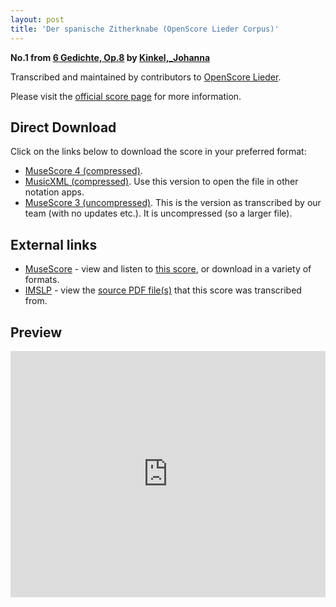 ```yaml
---
layout: post
title: 'Der spanische Zitherknabe (OpenScore Lieder Corpus)'
---
```


__No.1 from [6 Gedichte, Op.8](https://fourscoreandmore.org/OpenScore/Kinkel%2C_Johanna/6_Gedichte%2C_Op.8/) by [Kinkel,_Johanna](https://fourscoreandmore.org/OpenScore/Kinkel%2C_Johanna)__

Transcribed and maintained by contributors to [OpenScore Lieder].

Please visit the [official score page] for more information.

[official score page]: https://musescore.com/openscore-lieder-corpus/scores/6130647
[OpenScore Lieder]: https://musescore.com/openscore-lieder-corpus

## Direct Download

Click on the links below to download the score in your preferred format:
- [MuseScore 4 (compressed)](https://fourscoreandmore.org/OpenScore/Kinkel%2C_Johanna/6_Gedichte%2C_Op.8/1_Der_spanische_Zitherknabe.mscz).
- [MusicXML (compressed)](https://fourscoreandmore.org/OpenScore/Kinkel%2C_Johanna/6_Gedichte%2C_Op.8/1_Der_spanische_Zitherknabe.mxl). Use this version to open the file in other notation apps.
- [MuseScore 3 (uncompressed)](https://raw.githubusercontent.com/OpenScore/Lieder/refs/heads/main/scores/Kinkel%2C_Johanna/6_Gedichte%2C_Op.8/1_Der_spanische_Zitherknabe/lc6130647.mscx). This is the version as transcribed by our team (with no updates etc.). It is uncompressed (so a larger file).

## External links

- [MuseScore] - view and listen to [this score][MuseScore], or download in a variety of formats.
- [IMSLP] - view the [source PDF file(s)][IMSLP] that this score was transcribed from.

[MuseScore]: https://musescore.com/score/6130647
[IMSLP]: https://imslp.org/wiki/Special:ReverseLookup/618111

## Preview

<iframe width="100%" height="394" src="https://musescore.com/openscore-lieder-corpus/scores/6130647/embed" frameborder="0" allowfullscreen allow="autoplay; fullscreen"></iframe>
